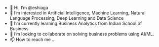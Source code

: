 - 👋 Hi, I’m @eshiaga
- 👀 I’m interested in Artificial Intelligence, Machine Learning, Natural Language Processing, Deep Learning and Data Science
- 🌱 I’m currently learning Business Analytics from Indian School of Business
- 💞️ I’m looking to collaborate on solving business problems using AI/ML. 
- 📫 How to reach me ...

<!---
eshiaga/eshiaga is a ✨ special ✨ repository because its `README.md` (this file) appears on your GitHub profile.
You can click the Preview link to take a look at your changes.
--->
